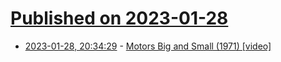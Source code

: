 # [Published on 2023-01-28](index.md)

* [2023-01-28, 20:34:29](https://news.ycombinator.com/item?id=34561536) - [Motors Big and Small (1971) [video]](https://youtube.com/watch?v=oWiYsRi2Dss)
